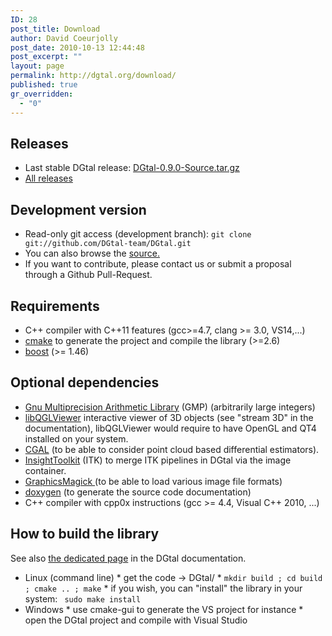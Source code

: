 ```yaml
---
ID: 28
post_title: Download
author: David Coeurjolly
post_date: 2010-10-13 12:44:48
post_excerpt: ""
layout: page
permalink: http://dgtal.org/download/
published: true
gr_overridden:
  - "0"
---
```

## Releases

*   Last stable DGtal release: [DGtal-0.9.0-Source.tar.gz][1]
*   [All releases][2]

## Development version

*   Read-only git access (development branch): `git clone git://github.com/DGtal-team/DGtal.git`
*   You can also browse the [source.][3]
*   If you want to contribute, please contact us or submit a proposal through a Github Pull-Request.

## Requirements

*   C++ compiler with C++11 features (gcc>=4.7, clang >= 3.0, VS14,...) 
*   [cmake][4] to generate the project and compile the library (>=2.6)
*   [boost][5] (>= 1.46)</ul> 
    
## Optional dependencies

*   [Gnu Multiprecision Arithmetic Library][6] (GMP) (arbitrarily large integers)
*   [libQGLViewer][7] interactive viewer of 3D objects (see "stream 3D" in the documentation), libQGLViewer would require to have OpenGL and QT4 installed on your system.
*   [CGAL][8] (to be able to consider point cloud based differential estimators).
*   [InsightToolkit][9] (ITK) to merge ITK pipelines in DGtal via the image container.
*   [GraphicsMagick ][10](to be able to load various image file formats)
*   [doxygen][11] (to generate the source code documentation)
*   C++ compiler with cpp0x instructions (gcc >= 4.4, Visual C++ 2010, ...)
    
## How to build the library
See also [ the dedicated page][12] in the DGtal documentation. 

*   Linux (command line) 
        *   get the code -> DGtal/
        *   `mkdir build ; cd build ; cmake .. ; make`
        *   if you wish, you can "install" the library in your system: ` sudo make install`
*   Windows 
        *   use cmake-gui to generate the VS project for instance
        *   open the DGtal project and compile with Visual Studio

 [1]: http://dgtal.org/releases/DGtal-0.9-Source.tar.gz
 [2]: https://github.com/DGtal-team/DGtal/releases
 [3]: https://github.com/DGtal-team/DGtal
 [4]: http://www.cmake.org
 [5]: http://www.boost.org
 [6]: http://gmplib.org/
 [7]: http://www.libqglviewer.com/
 [8]: http://cgal.org/
 [9]: http://www.itk.org/
 [10]: http://www.graphicsmagick.org/
 [11]: http://www.stack.nl/~dimitri/doxygen/
 [12]: http://dgtal.org/doc/stable/moduleBuildDGtal.html
